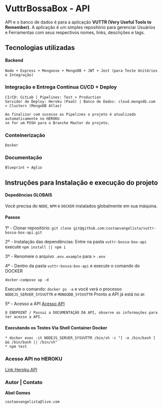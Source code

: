 # VuttrBossaBox - API

API e o banco de dados é para a aplicação **VUTTR (Very Useful Tools to Remember)**. A aplicação é um simples repositório para gerenciar Usuários e Ferramentas com seus respectivos nomes, links, descrições e tags.

## Tecnologias utilizadas

#### Backend

```
Node + Express + Mongoose + MongoDB + JWT + Jest (para Teste Unitários e Integração)
```

### Integração e Entrega Contínua CI/CD + Deploy

```
CI/CD: GitLab | Pipelines: Test > Production
Servidor de Deploy: Heroku (PaaS) | Banco de Dados: cloud.mongodb.com > Clusters (MongoDB Atlas)

Ao finalizar com sucesso as Pipelines o projeto é atualizado automaticamente no HEROKU
se for um PUSH para o Branche Master do projeto.
```

### Conteinerização

```
Docker
```

### Documentação

```
Blueprint + Aglio
```

## Instruções para Instalação e execução do projeto

#### Depedências GLOBAIS

Você precisa do `NODE`, `NPM` e `DOCKER` instalados globalmente em sua máquina.

#### Passos

1º - Clonar repositório:
`git clone git@github.com:costaevangelista/vuttr-bossa-box-api.git`

2º - Instalação das dependências: Entre na pasta `vuttr-bossa-box-api` execute
`npm install || npm i`

3º - Renomeie o arquivo `.env.example` para > `.env`

4º - Dentro da pasta `vuttr-bossa-box-api` e execute o comando do DOCKER

```
docker-compose up -d
```

Execute o comando: `docker ps -a` e você verá o processo `NODEJS_SERVER_SYSVUTTR` e `MONGODB_SYSVUTTR`
Pronto a API já está no ar.

5º - Acesso a API
[Acesso API](http://localhost:3000)

```
O ENDPOINT / Possui a DOCUMENTAÇÂO DA API, observe as informações para ter acesso a API.
```

#### Executando os Testes Via Shell Container Docker

```
* docker exec -it NODEJS_SERVER_SYSVUTTR /bin/sh -c "[ -e /bin/bash ] && /bin/bash || /bin/sh"
* npm test
```

### Acesso API no HEROKU

[Link Heroku API](https://app-vuttr-cw.herokuapp.com)

### Autor | Contato

**Abel Gomes**

```
costaevangelista@live.com
```
